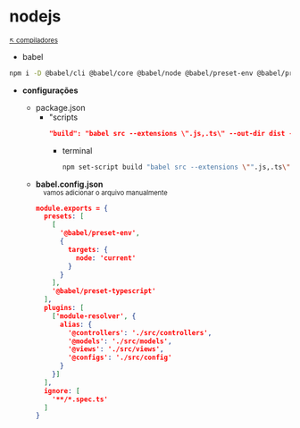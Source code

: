 # nodejs

<sub>[:arrow_upper_left: compiladores](../readme.md)  <sub>

- babel
```bash
npm i -D @babel/cli @babel/core @babel/node @babel/preset-env @babel/preset-typescript babel-plugin-module-resolver
```
- **configurações**

    - package.json
        - "scripts
            ```json
            "build": "babel src --extensions \".js,.ts\" --out-dir dist --copy-files --no-copy-ignored"
            ```
            - terminal
                ```bash
                npm set-script build "babel src --extensions \"".js,.ts\"" --out-dir dist --copy-files --no-copy-ignored"
                ```
    - **babel.config.json**<br/><sub>&nbsp;&nbsp;&nbsp;&nbsp;vamos adicionar o arquivo manualmente</sub>
        ```json
        module.exports = {
          presets: [
            [
              '@babel/preset-env',
              {
                targets: {
                  node: 'current'
                }
              }
            ],
            '@babel/preset-typescript'
          ],
          plugins: [
            ['module-resolver', {
              alias: {
                '@controllers': './src/controllers',
                '@models': './src/models',
                '@views': './src/views',
                '@configs': './src/config'
              }
            }]
          ],
          ignore: [
            '**/*.spec.ts'
          ]
        }

        ```
